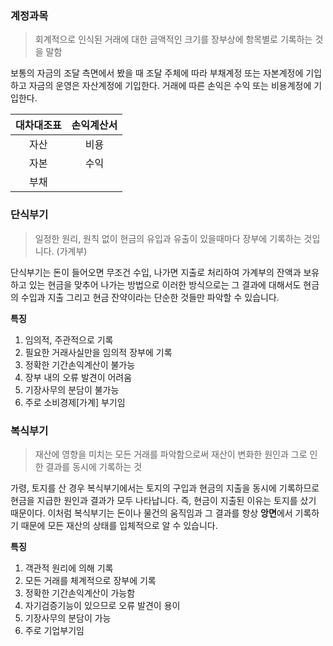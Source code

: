### 계정과목

> 회계적으로 인식된 거래에 대한 금액적인 크기를 장부상에 항목별로 기록하는 것을 말함

보통의 자금의 조달 측면에서 봤을 때 조달 주체에 따라 부채계정 또는 자본계정에 기입하고 자금의 운영은 자산계정에 기입한다. 거래에 따른 손익은 수익 또는 비용계정에 기입한다.

| 대차대조표 | 손익계산서 |
| :--------: | :--------: |
|    자산    |    비용    |
|    자본    |    수익    |
|    부채    |            |







### 단식부기

> 일정한 원리, 원칙 없이 현금의 유입과 유출이 있을때마다 장부에 기록하는 것입니다. (가계부)

단식부기는 돈이 들어오면 무조건 수입, 나가면 지출로 처리하여 가계부의 잔액과 보유하고 있는 현금을 맞추어 나가는 방법으로 이러한 방식으로는 그 결과에 대해서도 현금의 수입과 지출 그리고 현금 잔약이라는 단순한 것들만 파악할 수 있습니다. 

**특징**

1. 임의적, 주관적으로 기록
2. 필요한 거래사실만을 임의적 장부에 기록
3. 정확한 기간손익계산이 불가능
4. 장부 내의 오류 발견이 어려움
5. 기장사무의 분담이 불가능
6. 주로 소비경제[가계] 부기임



### 복식부기

> 재산에 영향을 미치는 모든 거래를 파악함으로써 재산이 변화한 원인과 그로 인한 결과를 동시에 기록하는 것

가령, 토지를 산 경우 복식부기에서는 토지의 구입과 현금의 지출을 동시에 기록하므로 현금을 지급한 원인과 결과가 모두 나타납니다. 즉, 현금이 지출된 이유는 토지를 샀기 때문이다. 이처럼 복식부기는 돈이나 물건의 움직임과 그 결과를 항상 **앙면**에서 기록하기 때문에 모든 재산의 상태를 입체적으로 알 수 있습니다.

**특징**

1. 객관적 원리에 의해 기록
2. 모든 거래를 체계적으로 장부에 기록
3. 정확한 기간손익계산이 가능함
4. 자기검증기능이 있으므로 오류 발견이 용이
5. 기장사무의 분담이 가능
6. 주로 기업부기임